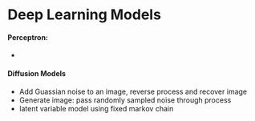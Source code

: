 # Deep Learning Models


#### Perceptron:
 - 

#### Diffusion Models
- Add Guassian noise to an image, reverse process and recover image
- Generate image: pass randomly sampled noise through process 
- latent variable model using fixed markov chain
